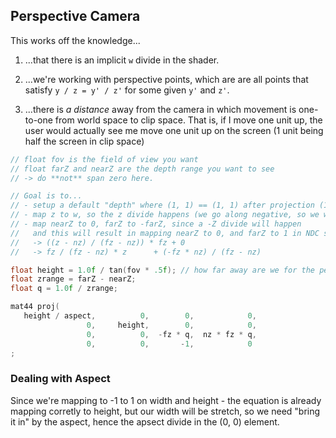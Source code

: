 ## Perspective Camera

This works off the knowledge...

1. ...that there is an implicit `w` divide in the shader.

2. ...we're working with perspective points, which are are all points that satisfy `y / z = y' / z'` for some given `y'` and `z'`.

3. ...there is *a distance* away from the camera in which movement is one-to-one from world space to clip space.  That is, if I move one unit up, the user would actually see me move one unit up on the screen (1 unit being half the screen in clip space)


```cpp
// float fov is the field of view you want
// float farZ and nearZ are the depth range you want to see
// -> do **not** span zero here.

// Goal is to...
// - setup a default "depth" where (1, 1) == (1, 1) after projection (1 / tan(fov * .5f))
// - map z to w, so the z divide happens (we go along negative, so we want a negative w-divide)
// - map nearZ to 0, farZ to -farZ, since a -Z divide will happen
//   and this will result in mapping nearZ to 0, and farZ to 1 in NDC space 
//   -> ((z - nz) / (fz - nz)) * fz + 0
//   -> fz / (fz - nz) * z      + (-fz * nz) / (fz - nz)

float height = 1.0f / tan(fov * .5f); // how far away are we for the perspective point to be "one up" from our forward line. 
float zrange = farZ - nearZ; 
float q = 1.0f / zrange; 

mat44 proj( 
   height / aspect,          0,        0,            0,
                 0,     height,        0,            0, 
                 0,          0,  -fz * q,  nz * fz * q,
                 0,          0,       -1,            0 
;       
```

### Dealing with Aspect
Since we're mapping to -1 to 1 on width and height - the equation is already mapping 
corretly to height, but our width will be stretch, so we need "bring it in" by the aspect, hence the apsect divide in the (0, 0) element. 

